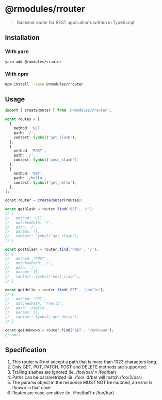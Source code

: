 # @rmodules/rrouter

> Backend router for REST applications written in TypeScript

## Installation

### With yarn

```sh
yarn add @rmodules/rrouter
```

### With npm

```sh
npm install --save @rmodules/rrouter
```

## Usage

```typescript
import { createRouter } from '@rmodules/rrouter';

const routes = [
  {
    method: 'GET',
    path: '/',
    context: Symbol('get_slash'),
  },
  {
    method: 'POST',
    path: '/',
    context: Symbol('post_slash'),
  },
  {
    method: 'GET',
    path: '/hello',
    context: Symbol('get_hello'),
  },
];

const router = createRouter(routes);

const getSlash = router.find('GET', '/');
// {
//   method: 'GET',
//   matchedPath: '/',
//   path: '/',
//   params: {},
//   context: Symbol('get_slash'),
// }

const postSlash = router.find('POST', '/');
// {
//   method: 'POST',
//   matchedPath: '/',
//   path: '/',
//   params: {},
//   context: Symbol('post_slash'),
// }

const getHello = router.find('GET', '/hello');
// {
//   method: 'GET',
//   matchedPath: '/hello',
//   path: '/hello',
//   params: {},
//   context: Symbol('get_hello'),
// }

const getUnknown = router.find('GET', '/unknown');
// null
```

## Specification

1. This router will not accept a path that is more than 1023 characters long.
2. Only GET, PUT, PATCH, POST and DELETE methods are supported.
3. Trailing slashes are ignored (ie. /foo/bar/ ≡ /foo/bar)
4. Paths can be parametrized (ie. /foo/:id/bar will match /foo/2/bar)
5. The params object in the response MUST NOT be mutated, an error is thrown in that case
6. Routes are case-sensitive (ie. /Foo/baR ≠ /foo/bar)
